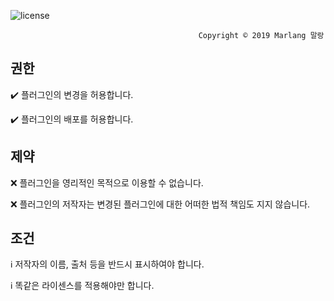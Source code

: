 ![license](https://user-images.githubusercontent.com/39194432/51786047-5ff7ba80-21a2-11e9-829f-5429e589a89a.png)

                                              Copyright ©️ 2019 Marlang 말랑
## 권한
✔️ 플러그인의 변경을 허용합니다.

✔️ 플러그인의 배포를 허용합니다.

## 제약
❌ 플러그인을 영리적인 목적으로 이용할 수 없습니다.

❌ 플러그인의 저작자는 변경된 플러그인에 대한 어떠한 법적 책임도 지지 않습니다.

## 조건
ℹ️ 저작자의 이름, 출처 등을 반드시 표시하여야 합니다.

ℹ️ 똑같은 라이센스를 적용해야만 합니다.
